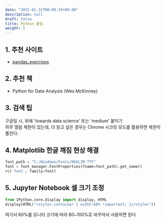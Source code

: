 ```yaml
---
date: "2021-01-31T00:08:29+09:00"
description: null
draft: false
title: Python 꿀팁
weight: 1
---
```


## 1. 추천 사이트
- [pandas_exercises](https://github.com/guipsamora/pandas_exercises)

## 2. 추천 책
- Python for Data Analysis (Wes McKinney)

## 3. 검색 팁
구글링 시, 뒤에 'towards data science' 또는 'medium' 붙이기  
하루 열람 제한이 있는데, 더 읽고 싶은 경우는 Chrome 시크릿 모드를 활용하면 제한이 풀린다. 

## 4. Matplotlib 한글 깨짐 현상 해결
```python
font_path = "C:/Windows/Fonts/NGULIM.TTF"
font = font_manager.FontProperties(fname=font_path).get_name()
rc('font', family=font)
```

## 5. Jupyter Notebook 셀 크기 조정
```python
from IPython.core.display import display, HTML
display(HTML("<style>.container { width:60% !important; }</style>"))
```

여기서 60%를 모니터 크기에 따라 80~100%로 바꾸어서 사용하면 된다 